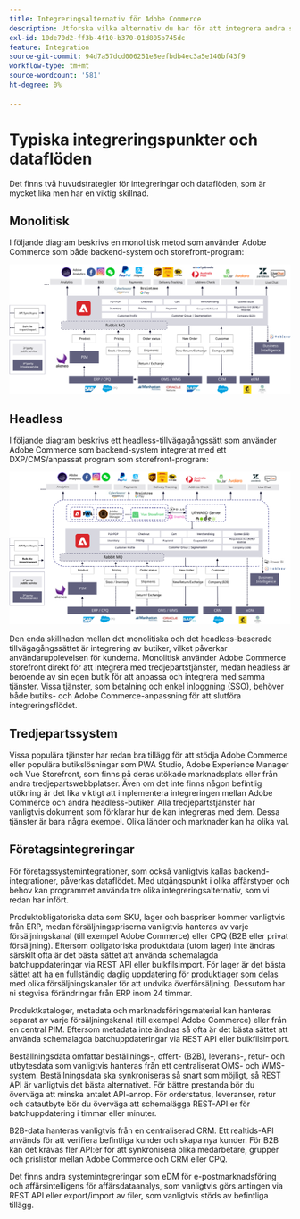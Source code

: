 ```yaml
---
title: Integreringsalternativ för Adobe Commerce
description: Utforska vilka alternativ du har för att integrera andra system med implementeringen av Adobe Commerce.
exl-id: 10de70d2-ff3b-4f10-b370-01d805b745dc
feature: Integration
source-git-commit: 94d7a57dcd006251e8eefbdb4ec3a5e140bf43f9
workflow-type: tm+mt
source-wordcount: '581'
ht-degree: 0%

---
```


# Typiska integreringspunkter och dataflöden

Det finns två huvudstrategier för integreringar och dataflöden, som är mycket lika men har en viktig skillnad.

## Monolitisk

I följande diagram beskrivs en monolitisk metod som använder Adobe Commerce som både backend-system och storefront-program:

![Adobe Commerce monolitdiagram](../../assets/playbooks/integration-monolith.svg)

## Headless

I följande diagram beskrivs ett headless-tillvägagångssätt som använder Adobe Commerce som backend-system integrerat med ett DXP/CMS/anpassat program som storefront-program:

![Adobe Commerce headless-diagram](../../assets/playbooks/integration-headless.svg)

Den enda skillnaden mellan det monolitiska och det headless-baserade tillvägagångssättet är integrering av butiker, vilket påverkar användarupplevelsen för kunderna. Monolitisk använder Adobe Commerce storefront direkt för att integrera med tredjepartstjänster, medan headless är beroende av sin egen butik för att anpassa och integrera med samma tjänster. Vissa tjänster, som betalning och enkel inloggning (SSO), behöver både butiks- och Adobe Commerce-anpassning för att slutföra integreringsflödet.

## Tredjepartssystem

Vissa populära tjänster har redan bra tillägg för att stödja Adobe Commerce eller populära butikslösningar som PWA Studio, Adobe Experience Manager och Vue Storefront, som finns på deras utökade marknadsplats eller från andra tredjepartswebbplatser. Även om det inte finns någon befintlig utökning är det lika viktigt att implementera integreringen mellan Adobe Commerce och andra headless-butiker. Alla tredjepartstjänster har vanligtvis dokument som förklarar hur de kan integreras med dem. Dessa tjänster är bara några exempel. Olika länder och marknader kan ha olika val.

## Företagsintegreringar

För företagssystemintegrationer, som också vanligtvis kallas backend-integrationer, påverkas dataflödet. Med utgångspunkt i olika affärstyper och behov kan programmet använda tre olika integreringsalternativ, som vi redan har infört.

Produktobligatoriska data som SKU, lager och baspriser kommer vanligtvis från ERP, medan försäljningspriserna vanligtvis hanteras av varje försäljningskanal (till exempel Adobe Commerce) eller CPQ (B2B eller privat försäljning). Eftersom obligatoriska produktdata (utom lager) inte ändras särskilt ofta är det bästa sättet att använda schemalagda batchuppdateringar via REST API eller bulkfilsimport. För lager är det bästa sättet att ha en fullständig daglig uppdatering för produktlager som delas med olika försäljningskanaler för att undvika överförsäljning. Dessutom har ni stegvisa förändringar från ERP inom 24 timmar.

Produktkataloger, metadata och marknadsföringsmaterial kan hanteras separat av varje försäljningskanal (till exempel Adobe Commerce) eller från en central PIM. Eftersom metadata inte ändras så ofta är det bästa sättet att använda schemalagda batchuppdateringar via REST API eller bulkfilsimport.

Beställningsdata omfattar beställnings-, offert- (B2B), leverans-, retur- och utbytesdata som vanligtvis hanteras från ett centraliserat OMS- och WMS-system. Beställningsdata ska synkroniseras så snart som möjligt, så REST API är vanligtvis det bästa alternativet. För bättre prestanda bör du överväga att minska antalet API-anrop. För orderstatus, leveranser, retur och datautbyte bör du överväga att schemalägga REST-API:er för batchuppdatering i timmar eller minuter.

B2B-data hanteras vanligtvis från en centraliserad CRM. Ett realtids-API används för att verifiera befintliga kunder och skapa nya kunder. För B2B kan det krävas fler API:er för att synkronisera olika medarbetare, grupper och prislistor mellan Adobe Commerce och CRM eller CPQ.

Det finns andra systemintegreringar som eDM för e-postmarknadsföring och affärsintelligens för affärsdataanalys, som vanligtvis görs antingen via REST API eller export/import av filer, som vanligtvis stöds av befintliga tillägg.
